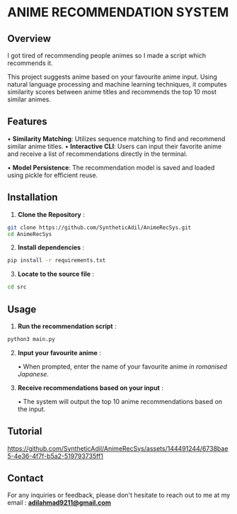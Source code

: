 # ANIME RECOMMENDATION SYSTEM 

## Overview

I got tired of recommending people animes so I made a script which recommends it.

This project suggests anime based on your favourite anime input. Using natural language processing and machine learning techniques, it computes similarity scores between anime titles and recommends the top 10 most similar animes.

## Features 

• **Similarity Matching**: Utilizes sequence matching to find and recommend similar anime titles.
• **Interactive CLI**: Users can input their favorite anime and receive a list of recommendations directly in the terminal.

• **Model Persistence**: The recommendation model is saved and loaded using pickle for efficient reuse.

## Installation 

1. **Clone the Repository** :

```bash
git clone https://github.com/SyntheticAdil/AnimeRecSys.git
cd AnimeRecSys
```

2. **Install dependencies** :

```bash
pip install -r requirements.txt
```

3. **Locate to the source file** :

```bash
cd src
```

## Usage 

1. **Run the recommendation script** :

```bash
python3 main.py
```

2. **Input your favourite anime** :

    • When prompted, enter the name of your favourite anime *in romanised Japanese*.


3. **Receive recommendations based on your input** :

    • The system will output the top 10 anime recommendations based on the input.


## Tutorial

https://github.com/SyntheticAdil/AnimeRecSys/assets/144491244/6738bae5-4e36-4f7f-b5a2-519793735ff1


## Contact

For any inquiries or feedback, please don't hesitate to reach out to me at my email : **adilahmad9211@gmail.com**
